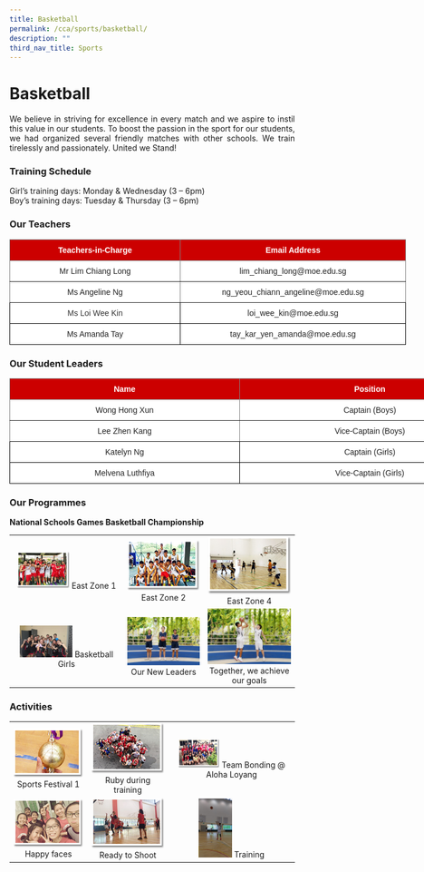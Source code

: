 ```yaml
---
title: Basketball
permalink: /cca/sports/basketball/
description: ""
third_nav_title: Sports
---
```

# **Basketball**

<p style="text-align: justify;">We believe in striving for excellence in every match and we aspire to instil this value in our students. To boost the passion in the sport for our students, we had organized several friendly matches with other schools. We train tirelessly and passionately. United we Stand!  </p>

### **Training Schedule**  

Girl’s training days: Monday & Wednesday (3 – 6pm)     
Boy’s training days: Tuesday & Thursday (3 – 6pm)

### **Our Teachers**

<style type="text/css">
.tg  {border-collapse:collapse;border-spacing:0;}
.tg td{border-color:black;border-style:solid;border-width:1px;font-family:Arial, sans-serif;font-size:14px;
  overflow:hidden;padding:10px 5px;word-break:normal;}
.tg th{border-color:black;border-style:solid;border-width:1px;font-family:Arial, sans-serif;font-size:14px;
  font-weight:normal;overflow:hidden;padding:10px 5px;word-break:normal;}
.tg .tg-tlx9{background-color:#FFF;color:#333;text-align:center;vertical-align:top}
.tg .tg-2atv{background-color:#C00;border-color:inherit;color:#FFF;font-weight:bold;text-align:center;vertical-align:top}
.tg .tg-gktn{background-color:#FFF;border-color:inherit;color:#222;text-align:center;vertical-align:middle}
.tg .tg-gct1{background-color:#FFF;border-color:inherit;color:#222;text-align:center;vertical-align:top}
.tg .tg-a3j2{background-color:#FFF;color:#222;text-align:center;vertical-align:middle}
</style>
<table class="tg" style="undefined;table-layout: fixed; width: 700px">
<colgroup>
<col style="width: 406px">
<col style="width: 461px">
</colgroup>
<thead>
  <tr>
    <th class="tg-2atv">Teachers-in-Charge</th>
    <th class="tg-2atv">Email Address</th>
  </tr>
</thead>
<tbody>
  <tr>
    <td class="tg-gktn"><span style="color:#222;background-color:transparent"> Mr Lim Chiang Long</span></td>
    <td class="tg-gct1">lim_chiang_long@moe.edu.sg<span style="color:#222;background-color:transparent"> </span></td>
  </tr>
  <tr>
    <td class="tg-gktn"><span style="color:#222;background-color:transparent">Ms Angeline Ng</span></td>
    <td class="tg-gktn"><span style="color:#222;background-color:transparent">ng_yeou_chiann_angeline@moe.edu.sg</span></td>
  </tr>
  <tr>
    <td class="tg-tlx9"><span style="color:#333">Ms Loi Wee Kin</span><span style="color:#222;background-color:transparent"> </span></td>
    <td class="tg-a3j2"><span style="color:#222;background-color:transparent"> loi_wee_kin@moe.edu.sg</span></td>
  </tr>
  <tr>
    <td class="tg-a3j2"><span style="color:#222;background-color:transparent">Ms Amanda Tay</span></td>
    <td class="tg-a3j2"><span style="color:#222;background-color:transparent">tay_kar_yen_amanda@moe.edu.sg</span></td>
  </tr>
</tbody>
</table>

### **Our Student Leaders**

<style type="text/css">
.tg  {border-collapse:collapse;border-spacing:0;}
.tg td{border-color:black;border-style:solid;border-width:1px;font-family:Arial, sans-serif;font-size:14px;
  overflow:hidden;padding:10px 5px;word-break:normal;}
.tg th{border-color:black;border-style:solid;border-width:1px;font-family:Arial, sans-serif;font-size:14px;
  font-weight:normal;overflow:hidden;padding:10px 5px;word-break:normal;}
.tg .tg-2atv{background-color:#C00;border-color:inherit;color:#FFF;font-weight:bold;text-align:center;vertical-align:top}
.tg .tg-gktn{background-color:#FFF;border-color:inherit;color:#222;text-align:center;vertical-align:middle}
.tg .tg-a3j2{background-color:#FFF;color:#222;text-align:center;vertical-align:middle}
</style>
<table class="tg" style="undefined;table-layout: fixed; width: 867px">
<colgroup>
<col style="width: 406px">
<col style="width: 461px">
</colgroup>
<thead>
  <tr>
    <th class="tg-2atv">Name</th>
    <th class="tg-2atv">Position</th>
  </tr>
</thead>
<tbody>
  <tr>
    <td class="tg-gktn"><span style="color:#222;background-color:transparent">Wong Hong Xun</span></td>
    <td class="tg-gktn"><span style="color:#222;background-color:transparent">Captain (Boys)</span></td>
  </tr>
  <tr>
    <td class="tg-gktn"><span style="color:#222;background-color:transparent">Lee Zhen Kang</span></td>
    <td class="tg-gktn"><span style="color:#222;background-color:transparent">Vice-Captain (Boys)</span></td>
  </tr>
  <tr>
    <td class="tg-a3j2"><span style="color:#222;background-color:transparent">Katelyn Ng</span></td>
    <td class="tg-a3j2"><span style="color:#222;background-color:transparent">Captain (Girls) </span></td>
  </tr>
  <tr>
    <td class="tg-a3j2"><span style="color:#222;background-color:transparent">Melvena Luthfiya </span></td>
    <td class="tg-a3j2"><span style="color:#222;background-color:transparent">Vice-Captain (Girls) </span></td>
  </tr>
</tbody>
</table>


### **Our Programmes**

**National Schools Games Basketball Championship**

|   |   |   |
|:---:|:---:|:---:|
|  <img src="/images/Cca/Basketball/bball_boys01.png" style="width:50%">    East Zone 1 |   ![](/images/Cca/Basketball/bball_boys02.png)   East Zone 2  |   ![](/images/Cca/Basketball/bball_boys04.png)    East Zone 4 |
|  <img src="/images/Cca/Basketball/Basketball%20Girls.jpg" style="width:50%">  Basketball Girls	 | ![](/images/Cca/Basketball/Our%20new%20leaders.jpg)  Our New Leaders	   | ![](/images/Cca/Basketball/Together%20we%20will%20achieve%20our%20goals.jpg)  Together, we achieve our goals  |


### **Activities**


|   |   |   |
|:---:|:---:|:---:|
|  ![](/images/Cca/Basketball/bball_boys06.png)  Sports Festival 1 |  ![](/images/Cca/Basketball/bball_girls01.png)  Ruby during training |   <img src="/images/Cca/Basketball/bball_girls02.png" style="width:35%">  Team Bonding @ Aloha Loyang   |
|   ![](/images/Cca/Basketball/bball_girls03.png)   Happy faces	 |    ![](/images/Cca/Basketball/bball_girls05.png)   Ready to Shoot  |  <img src="/images/Cca/Basketball/Training.jpeg" style="width:28%">  Training  |
